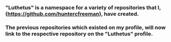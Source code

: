 ### "Luthetus" is a namespace for a variety of repositories that I, (https://github.com/huntercfreeman), have created.

### The previous repositories which existed on my profile, will now link to the respective repository on the "Luthetus" profile.

<!--
**Luthetus/Luthetus** is a ✨ _special_ ✨ repository because its `README.md` (this file) appears on your GitHub profile.

Here are some ideas to get you started:

- 🔭 I’m currently working on ...
- 🌱 I’m currently learning ...
- 👯 I’m looking to collaborate on ...
- 🤔 I’m looking for help with ...
- 💬 Ask me about ...
- 📫 How to reach me: ...
- 😄 Pronouns: ...
- ⚡ Fun fact: ...
-->
